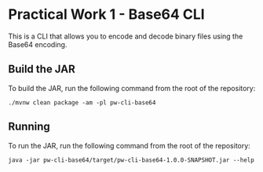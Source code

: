 # Practical Work 1 - Base64 CLI

This is a CLI that allows you to encode and decode binary files using the Base64 encoding.

## Build the JAR

To build the JAR, run the following command from the root of the repository:

```shell
./mvnw clean package -am -pl pw-cli-base64
```

## Running

To run the JAR, run the following command from the root of the repository:

```shell
java -jar pw-cli-base64/target/pw-cli-base64-1.0.0-SNAPSHOT.jar --help
```
